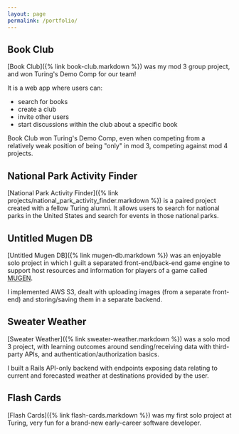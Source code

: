 ```yaml
---
layout: page
permalink: /portfolio/
---
```


## Book Club

[Book Club]({% link book-club.markdown %}) was my mod 3 group project, and won Turing's Demo Comp for our team!

It is a web app where users can: 

- search for books
- create a club
- invite other users
- start discussions within the club about a specific book

Book Club won Turing's Demo Comp, even when competing from a relatively weak position of being "only" in mod 3, competing against mod 4 projects.

## National Park Activity Finder

[National Park Activity Finder]({% link projects/national_park_activity_finder.markdown %}) is a paired project created with a fellow Turing alumni. It allows users to search for national parks in the United States and search for events in those national parks.

## Untitled Mugen DB

[Untitled Mugen DB]({% link mugen-db.markdown %}) was an enjoyable solo project in which I guilt a separated front-end/back-end game engine to support host resources and information for players of a game called [MUGEN](https://en.wikipedia.org/wiki/Mugen_(game_engine)).

I implemented AWS S3, dealt with uploading images (from a separate front-end) and storing/saving them in a separate backend.

## Sweater Weather

[Sweater Weather]({% link sweater-weather.markdown %}) was a solo mod 3 project, with learning outcomes around sending/receiving data with third-party APIs, and authentication/authorization basics.

I built a Rails API-only backend with endpoints exposing data relating to current and forecasted weather at destinations provided by the user.

## Flash Cards

[Flash Cards]({% link flash-cards.markdown %}) was my first solo project at Turing, very fun for a brand-new early-career software developer.

